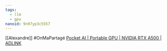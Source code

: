 ```yaml
---
tags:
  - llm
  - gpu
nanoid: 9n97yp3c5557
---
```

[[Alexandre]] #OnMaPartagé [Pocket AI | Portable GPU | NVIDIA RTX A500 | ADLINK](https://www.adlinktech.com/en/pocket-ai-with-nvidia-rtx-a500-egpu)
